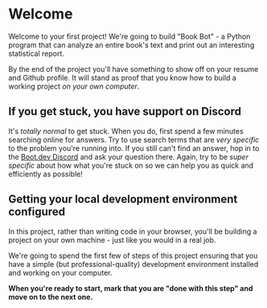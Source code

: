 # Welcome

Welcome to your first project! We're going to build "Book Bot" - a Python program that can analyze an entire book's text and print out an interesting statistical report.

By the end of the project you'll have something to show off on your resume and Github profile. It will stand as proof that you know how to build a working project *on your own computer*.

## If you get stuck, you have support on Discord

It's *totally normal* to get stuck. When you do, first spend a few minutes searching online for answers. Try to use search terms that are *very specific* to the problem you're running into. If you still can't find an answer, hop in to the [Boot.dev Discord](https://discord.gg/EEkFwbv) and ask your question there. Again, try to be *super specific* about how what you're stuck on so we can help you as quick and efficiently as possible!

## Getting your local development environment configured

In this project, rather than writing code in your browser, you'll be building a project on your own machine - just like you would in a real job.

We're going to spend the first few of steps of this project ensuring that you have a simple (but professional-quality) development environment installed and working on your computer.

**When you're ready to start, mark that you are "done with this step" and move on to the next one.**
